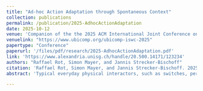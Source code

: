 ```yaml
---
title: "Ad-hoc Action Adaptation through Spontaneous Context"
collection: publications
permalink: /publication/2025-AdhocActionAdaptation
date: 2025-10-12
venue: 'Companion of the the 2025 ACM International Joint Conference on Pervasive and Ubiquitous Computing (UbiComp Companion ’25)'
venuelink: "https://www.ubicomp.org/ubicomp-iswc-2025"
papertype: "Conference"
paperurl: '/files/pdf/research/2025-AdhocActionAdaptation.pdf'
link: 'https://www.alexandria.unisg.ch/handle/20.500.14171/123234' 
authors: "Raffael Rot, Simon Mayer, and Jannis Strecker-Bischoff"
citation: 'Raffael Rot, Simon Mayer, and Jannis Strecker-Bischoff. 2025. Ad-hoc Action Adaptation through Spontaneous Context. In Companion of the 2025 ACM International Joint Conference on Pervasive and Ubiquitous Computing (UbiComp Companion ’25), October 12–16, 2025, Espoo, Finland. ACM, New York, NY, USA, 5 pages. https://doi.org/10.1145/3714394.3755878'
abstract: 'Typical everyday physical interactors, such as switches, perform a specific static action upon actuation by a user. For such simple components, this action is independent of the immediate user situation; consideration of this situation typically involves the augmentation of the interactor with specific added interface features (e.g., long-press of a button for dimming). We introduce the "spontaneous context" interaction pattern for everyday interactors where the concrete action is spontaneously adapted based on information about the user situation that the interactors gather and interpret ad hoc. In our approach, the interactor and user hence share no prior relationship and no user data is stored, yet the interactor adapts the action at interaction time. To demonstrate the spontaneous context pattern, we implemented a "plot door": this is an automatic door that differs from classical infrared motion sensor-activated doors by opening only when it is likely that an individual wants to enter. Our plot door uses an infrared sensor that is augmented with our proposed interaction pattern and thereby spontaneously gathers and interprets accelerometer and gyroscope data from the individual to determine whether it should open or not.'

---
```


